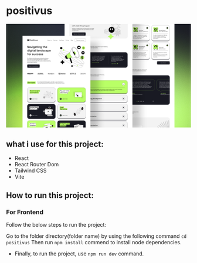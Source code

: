 # positivus

![positivus](/src/assets/cover.png)

## what i use for this project:

- React
- React Router Dom
- Tailwind CSS
- Vite

## How to run this project:

### For Frontend

Follow the below steps to run the project:

Go to the folder directory(folder name) by using the following command `cd positivus`
Then run `npm install` commend to install node dependencies.

- Finally, to run the project, use `npm run dev` command.
